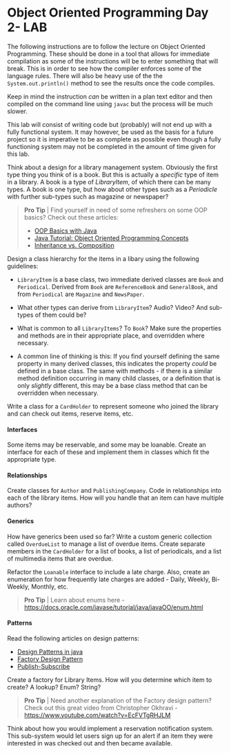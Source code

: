 # Object Oriented Programming Day 2- LAB
The following instructions are to follow the lecture on Object Oriented Programming.  These should be done in a tool that allows for immediate compilation as some of the instructions will be to enter something that will break.  This is in order to see how the compiler enforces some of the language rules.   There will also be heavy use of the the `System.out.println()` method to see the results once the code compiles.

Keep in mind the instruction *can* be written in a plan text editor and then compiled on the command line using `javac` but the process will be much slower.

This lab will consist of writing code but (probably) will not end up with a fully functional system.  It may however, be used as the basis for a future project so it is imperative to be as complete as possible even though a fully functioning system may not be completed in the amount of time given for this lab.

Think about a design for a library management system.  Obviously the first type thing you think of is a book. But this is actually a *specific* type of item in a library.  A book is a type of *LibraryItem*, of which there can be many types.  A book is one type, but how about other types such as a *Periodicle* with further sub-types such as magazine or newspaper?

> **Pro Tip** | Find yourself in need of some refreshers on some OOP basics? Check out these articles:
>
> * [OOP Basics with Java](https://www3.ntu.edu.sg/home/ehchua/programming/java/J3a_OOPBasics.html)
> * [Java Tutorial: Object Oriented Programming Concepts](https://docs.oracle.com/javase/tutorial/java/concepts/index.html)
> * [Inheritance vs. Composition](https://www.w3resource.com/java-tutorial/inheritance-composition-relationship.php)


Design a class hierarchy for the items in a libary using the following guidelines:

* `LibraryItem` is a base class, two immediate derived classes are `Book` and `Periodical`.  Derived from `Book` are `ReferenceBook` and `GeneralBook`, and from `Periodical` are `Magazine` and `NewsPaper`.
* What other types can derive from `LibraryItem`?  Audio? Video?  And sub-types of them could be?
* What is common to all `LibraryItems`?  To `Book`?  Make sure the properties and methods are in their appropriate place, and overridden where necessary.

* A common line of thinking is this: If you find yourself defining the same property in many derived classes, this indicates the property *could* be defined in a base class.  The same with methods - if there is a similar method definition occurring in many child classes, or a definition that is only *slightly* different, this may be a base class method that can be overridden when necessary.

Write a class for a `CardHolder` to represent someone who joined the library and can check out items, reserve items, etc.

#### Interfaces
Some items may be reservable, and some may be loanable.  Create an interface for each of these and implement them in classes which fit the appropriate type.


#### Relationships
Create classes for `Author` and `PublishingCompany`.  Code in relationships into each of the library items.  How will you handle that an item can have multiple authors?

#### Generics
How have generics been used so far?  Write a custom generic collection called `OverdueList` to manage a list of overdue items.  Create separate members in the `CardHolder` for a list of books, a list of periodicals, and a list of multimedia items that are overdue.

Refactor the `Loanable` interface to include a late charge.  Also, create an enumeration for how frequently late charges are added - Daily, Weekly, Bi-Weekly, Monthly, etc.  

> **Pro Tip** | Learn about enums here - https://docs.oracle.com/javase/tutorial/java/javaOO/enum.html  

#### Patterns
Read the following articles on design patterns:
* [Design Patterns in java](https://javabeginnerstutorial.com/design-patterns-in-java/)
* [Factory Design Pattern](https://www.tutorialspoint.com/design_pattern/factory_pattern.htm)
* [Publish-Subscribe](https://riptutorial.com/design-patterns/example/6498/publish-subscribe-in-java) 

Create a factory for Library Items.  How will you determine which item to create?  A lookup?  Enum? String?

> **Pro Tip** | Need another explanation of the Factory design pattern? Check out this great video from Christopher Okhravi - https://www.youtube.com/watch?v=EcFVTgRHJLM 

Think about how you would implement a reservation notification system.  This sub-system would let users sign up for an alert if an item they were interested in was checked out and then became available.